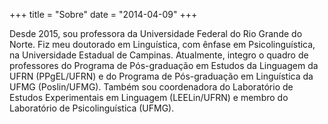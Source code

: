 +++
title = "Sobre"
date = "2014-04-09"
+++


Desde 2015, sou professora da Universidade Federal do Rio Grande do Norte. Fiz meu doutorado em Linguística, com ênfase em Psicolinguística, na Universidade Estadual de Campinas. Atualmente, integro o quadro de professores do Programa de Pós-graduação em Estudos da Linguagem da UFRN (PPgEL/UFRN) e do Programa de Pós-graduação em Linguística da UFMG (Poslin/UFMG). Também sou coordenadora do Laboratório de Estudos Experimentais em Linguagem (LEELin/UFRN) e membro do Laboratório de Psicolinguística (UFMG).



